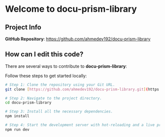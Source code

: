 # Welcome to docu-prism-library

## Project Info

**GitHub Repository**: https://github.com/ahmedev192/docu-prism-library

## How can I edit this code?

There are several ways to contribute to **docu-prism-library**:

Follow these steps to get started locally:

```sh
# Step 1: Clone the repository using your Git URL.
git clone [https://github.com/ahmedev192/docu-prism-library.git](https://github.com/ahmedev192/docu-prism-library.git)

# Step 2: Navigate to the project directory.
cd docu-prism-library

# Step 3: Install all the necessary dependencies.
npm install

# Step 4: Start the development server with hot-reloading and a live preview.
npm run dev
```
